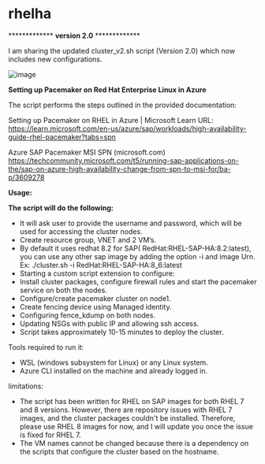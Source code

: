 # rhelha

************* ****version 2.0**** *************

I am sharing the updated cluster_v2.sh script (Version 2.0) which now includes new configurations.

![image](https://github.com/spalnatik/rhelha/assets/139609488/4a4e9f40-2d35-4c17-b89d-faf505278ba9)


**Setting up Pacemaker on Red Hat Enterprise Linux in Azure**

  The script performs the steps outlined in the provided documentation:
 
Setting up Pacemaker on RHEL in Azure | Microsoft Learn URL: https://learn.microsoft.com/en-us/azure/sap/workloads/high-availability-guide-rhel-pacemaker?tabs=spn

Azure SAP Pacemaker MSI SPN (microsoft.com) https://techcommunity.microsoft.com/t5/running-sap-applications-on-the/sap-on-azure-high-availability-change-from-spn-to-msi-for/ba-p/3609278
 
**Usage:**
 
**The script will do the following:**
 
-	It will ask user to provide the username and password, which will be used for accessing the cluster nodes.
-	Create resource group, VNET and 2 VM’s.
-	By default it uses redhat 8.2 for SAP( RedHat:RHEL-SAP-HA:8.2:latest), you can use any other sap image by adding the option -i and image Urn.
Ex:
./cluster.sh -i RedHat:RHEL-SAP-HA:8_6:latest
-	Starting a custom script extension to configure:
  -	Install cluster packages, configure firewall rules and start the pacemaker service on both the nodes.
  -	Configure/create pacemaker cluster on node1.
  -	Create fencing device using Managed identity.
  -	Configuring fence_kdump on both nodes.
-	Updating NSGs with public IP and allowing ssh access. 
-	Script takes approximately 10-15 minutes to deploy the cluster.
 
Tools required to run it:
-	WSL (windows subsystem for Linux) or any Linux system.
-	Azure CLI installed on the machine and already logged in.
 
limitations:
-	The script has been written for RHEL on SAP images for both RHEL 7 and 8 versions. However, there are repository issues with RHEL 7 images, and the cluster packages couldn't be installed. Therefore, please use RHEL 8 images for now, and I will update you once the issue is fixed for RHEL 7.
-	The VM names cannot be changed because there is a dependency on the scripts that configure the cluster based on the hostname.
